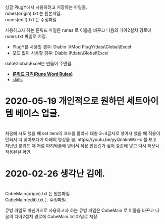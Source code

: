 싱글 PlugY에서 사용하려고 저장하는 파일들.<br>
runes(origin).txt 는 원본파일.<br>
runes(edit).txt 는 수정파일.<br>

사용하고자 하는 룬워드 파일은 runes 로 이름을 바꾸고 다음의 디아2설치 경로에 runes.txt 파일로 저장.
<ul>
<li>PlugY를 사용할 경우: Diablo II\Mod PlugY\data\Global\Excel</li>
<li>모드 없이 사용할 경우: Diablo II\data\Global\Excel</li>
</ul>

data\Global\Excel는 만들어 주면됨.

<ul>
  <li><a href="http://classic.battle.net/diablo2exp/items/runewords.shtml"><strong>룬워드 규칙(Rune Word Rules)</strong></a></li>
  <li><a href="https://github.com/fabd/diablo2/blob/master/code/d2_113_data/Skills.txt">skills</a></li>
</ul>

<h1>2020-05-19 개인적으로 원하던 세트아이템 베이스 업글.</h1><br>
처음에 시도 했을 때 set item의 코드를 몰라서 대충 3~4글자로 넣어서 했을 때 적용이 안되서 더 찾아보다가 아래의 영상을 봄.
https://youtu.be/yyQnhknWxHc 를 보고 지난번 룬워드 때 처럼 마지막줄에 넣어서 적용 안된건가 싶어 중간에 넣고 다시 해보니 적용된걸 확인.

<h1>2020-02-26 생각난 김에.</h1><br>
CubeMain(origin).txt 는 원본파일.<br>
CubeMain(edit).txt 는 수정파일.<br>

큐빙 파일도 마찬가지로
사용하고자 하는 큐빙 파일은 CubeMain 로 이름을 바꾸고 다음의 디아2설치 경로에 CubeMain.txt 파일로 저장.

